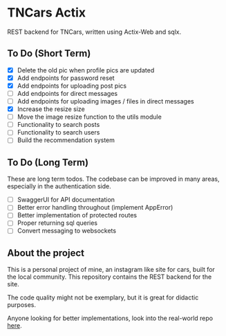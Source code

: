 # TNCars Actix

REST backend for TNCars, written using Actix-Web and sqlx.

## To Do (Short Term)

- [x] Delete the old pic when profile pics are updated
- [x] Add endpoints for password reset
- [x] Add endpoints for uploading post pics
- [ ] Add endpoints for direct messages
- [ ] Add endpoints for uploading images / files in direct messages
- [x] Increase the resize size
- [ ] Move the image resize function to the utils module
- [ ] Functionality to search posts
- [ ] Functionality to search users
- [ ] Build the recommendation system

## To Do (Long Term)

These are long term todos. The codebase can be improved in many areas,
especially in the authentication side.

- [ ] SwaggerUI for API documentation
- [ ] Better error handling throughout (implement AppError)
- [ ] Better implementation of protected routes
- [ ] Proper returning sql queries
- [ ] Convert messaging to websockets

## About the project

This is a personal project of mine, an instagram like site for cars,
built for the local community. This repository contains the REST backend
for the site.

The code quality might not be exemplary, but it is great for didactic purposes.

Anyone looking for better implementations, look into the real-world repo
[here](https://github.com/gothinkster/realworld).

